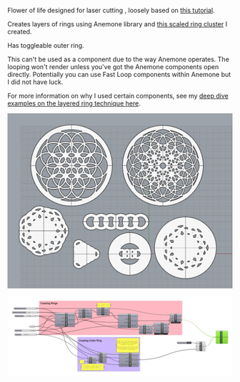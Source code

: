 Flower of life designed for laser cutting , loosely based on [this tutorial](https://www.youtube.com/watch?v=n-So3tkFDIw).

Creates layers of rings using Anemone library and [this scaled ring cluster](https://github.com/Sara-Cagle/Grasshopper/blob/main/clusters/Scaled%20Offset%20Circles.ghcluster) I created.

Has toggleable outer ring.

This can't be used as a component due to the way Anemone operates. The looping won't render unless you've got the Anemone components open directly.
Potentially you can use Fast Loop components within Anemone but I did not have luck.

For more information on why I used certain components, see my [deep dive examples on the layered ring technique here](https://github.com/Sara-Cagle/Grasshopper/tree/main/layered%20rings).

![Examples](https://github.com/Sara-Cagle/Grasshopper/blob/main/flower%20of%20life/flower%20of%20life%20examples.png)

![Grasshopper](https://github.com/Sara-Cagle/Grasshopper/blob/main/flower%20of%20life/flower%20of%20life%20gh.png)
